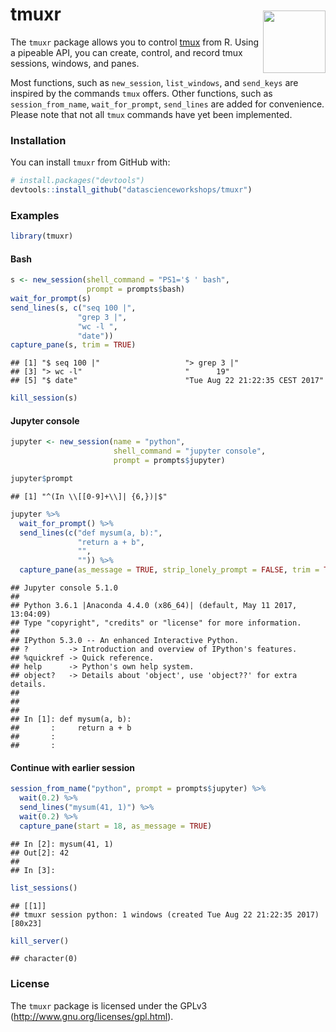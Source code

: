
<!-- README.md is generated from README.Rmd. Please edit that file -->
<img width="100px" src="logo.png" style="float: right; margin-top: 50px;" />

tmuxr
=====

The `tmuxr` package allows you to control [tmux](https://github.com/tmux/tmux/wiki) from R. Using a pipeable API, you can create, control, and record tmux sessions, windows, and panes.

Most functions, such as `new_session`, `list_windows`, and `send_keys` are inspired by the commands `tmux` offers. Other functions, such as `session_from_name`, `wait_for_prompt`, `send_lines` are added for convenience. Please note that not all `tmux` commands have yet been implemented.

### Installation

You can install `tmuxr` from GitHub with:

``` r
# install.packages("devtools")
devtools::install_github("datascienceworkshops/tmuxr")
```

### Examples

``` r
library(tmuxr)
```

#### Bash

``` r
s <- new_session(shell_command = "PS1='$ ' bash",
                 prompt = prompts$bash)
wait_for_prompt(s)
send_lines(s, c("seq 100 |",
               "grep 3 |",
               "wc -l ",
               "date"))
capture_pane(s, trim = TRUE)
```

    ## [1] "$ seq 100 |"                   "> grep 3 |"                   
    ## [3] "> wc -l"                       "      19"                     
    ## [5] "$ date"                        "Tue Aug 22 21:22:35 CEST 2017"

``` r
kill_session(s)
```

<!-- #### Full screen capture -->
<!-- ```{r} -->
<!-- new_session() %>% -->
<!--   send_keys("htop") %>% -->
<!--   send_enter() %>% -->
<!--   wait(2) %>% -->
<!--   capture_pane(as_message = TRUE) %>% -->
<!--   send_keys("q") -->
<!-- ``` -->
#### Jupyter console

``` r
jupyter <- new_session(name = "python",
                       shell_command = "jupyter console",
                       prompt = prompts$jupyter)

jupyter$prompt
```

    ## [1] "^(In \\[[0-9]+\\]| {6,})|$"

``` r
jupyter %>%
  wait_for_prompt() %>%
  send_lines(c("def mysum(a, b):",
               "return a + b",
               "",
               "")) %>%
  capture_pane(as_message = TRUE, strip_lonely_prompt = FALSE, trim = TRUE)
```

    ## Jupyter console 5.1.0
    ## 
    ## Python 3.6.1 |Anaconda 4.4.0 (x86_64)| (default, May 11 2017, 13:04:09)
    ## Type "copyright", "credits" or "license" for more information.
    ## 
    ## IPython 5.3.0 -- An enhanced Interactive Python.
    ## ?         -> Introduction and overview of IPython's features.
    ## %quickref -> Quick reference.
    ## help      -> Python's own help system.
    ## object?   -> Details about 'object', use 'object??' for extra details.
    ## 
    ## 
    ## 
    ## In [1]: def mysum(a, b):
    ##       :     return a + b
    ##       :
    ##       :

<!-- #### Telnet -->
<!-- ```{r, cache=TRUE} -->
<!-- new_session(shell_command = "telnet", prompt = "^telnet>$") %>% -->
<!--   send_keys("open towel.blinkenlights.nl") %>% -->
<!--   send_enter() %>% -->
<!--   wait(26) %>% -->
<!--   capture_pane(as_message = TRUE) %>% -->
<!--   kill_session() -->
<!-- ``` -->
#### Continue with earlier session

``` r
session_from_name("python", prompt = prompts$jupyter) %>%
  wait(0.2) %>%
  send_lines("mysum(41, 1)") %>%
  wait(0.2) %>%
  capture_pane(start = 18, as_message = TRUE)
```

    ## In [2]: mysum(41, 1)
    ## Out[2]: 42
    ## 
    ## In [3]:

``` r
list_sessions()
```

    ## [[1]]
    ## tmuxr session python: 1 windows (created Tue Aug 22 21:22:35 2017) [80x23]

``` r
kill_server()
```

    ## character(0)

### License

The `tmuxr` package is licensed under the GPLv3 (<http://www.gnu.org/licenses/gpl.html>).
